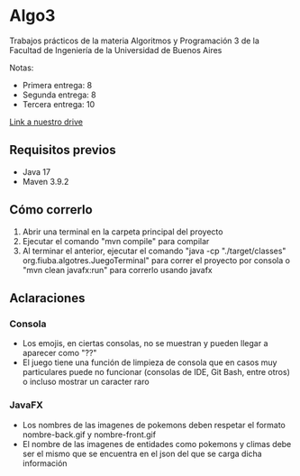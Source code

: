 # Algo3
Trabajos prácticos de la materia Algoritmos y Programación 3 de la Facultad de Ingeniería de la Universidad de Buenos Aires

Notas:
- Primera entrega: 8
- Segunda entrega: 8
- Tercera entrega: 10

[Link a nuestro drive](https://drive.google.com/drive/folders/1HU6PrcDPuZ-awIRpnUNtXc-FN-g0Q1ba?usp=sharing)

## Requisitos previos
- Java 17
- Maven 3.9.2

## Cómo correrlo
1. Abrir una terminal en la carpeta principal del proyecto
2. Ejecutar el comando "mvn compile" para compilar
3. Al terminar el anterior, ejecutar el comando "java -cp "./target/classes" org.fiuba.algotres.JuegoTerminal" para correr el proyecto por consola o "mvn clean javafx:run" para correrlo usando javafx

## Aclaraciones

### Consola
- Los emojis, en ciertas consolas, no se muestran y pueden llegar a aparecer como "??"
- El juego tiene una función de limpieza de consola que en casos muy particulares puede no funcionar (consolas de IDE, Git Bash, entre otros) o incluso mostrar un caracter raro

### JavaFX
- Los nombres de las imagenes de pokemons deben respetar el formato nombre-back.gif y nombre-front.gif
- El nombre de las imagenes de entidades como pokemons y climas debe ser el mismo que se encuentra en el json del que se carga dicha información
